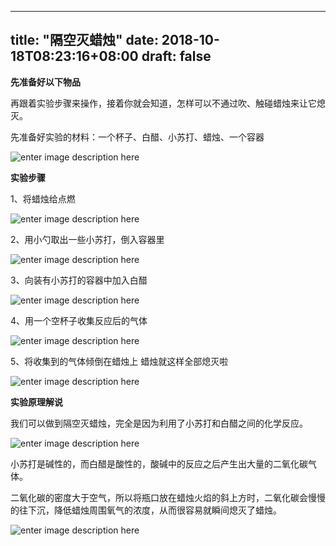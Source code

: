
--- 
title: "隔空灭蜡烛" 
date: 2018-10-18T08:23:16+08:00 
draft: false 
--- 

**先准备好以下物品**  

再跟着实验步骤来操作，接着你就会知道，怎样可以不通过吹、触碰蜡烛来让它熄灭。

先准备好实验的材料：一个杯子、白醋、小苏打、蜡烛、一个容器

![enter image description here](http://cdn.buchadian.cn/app/images/1545760611540.webp)


**实验步骤**

1、将蜡烛给点燃

![enter image description here](http://cdn.buchadian.cn/app/images/1545760653220.webp)

2、用小勺取出一些小苏打，倒入容器里

![enter image description here](http://cdn.buchadian.cn/app/images/1545760682396.webp)

3、向装有小苏打的容器中加入白醋

![enter image description here](http://cdn.buchadian.cn/app/images/1545760717233.webp)

4、用一个空杯子收集反应后的气体

![enter image description here](http://cdn.buchadian.cn/app/images/1545760739097.webp)

5、将收集到的气体倾倒在蜡烛上 蜡烛就这样全部熄灭啦

![enter image description here](http://cdn.buchadian.cn/app/images/1545760763157.webp)



**实验原理解说**

我们可以做到隔空灭蜡烛，完全是因为利用了小苏打和白醋之间的化学反应。

![enter image description here](http://cdn.buchadian.cn/app/images/1545760906453.webp)

小苏打是碱性的，而白醋是酸性的，酸碱中的反应之后产生出大量的二氧化碳气体。

二氧化碳的密度大于空气，所以将瓶口放在蜡烛火焰的斜上方时，二氧化碳会慢慢的往下沉，降低蜡烛周围氧气的浓度，从而很容易就瞬间熄灭了蜡烛。

![enter image description here](http://cdn.buchadian.cn/app/images/1545760923516.gif)


<!--stackedit_data:
eyJoaXN0b3J5IjpbMjczODc3OTk4XX0=
-->